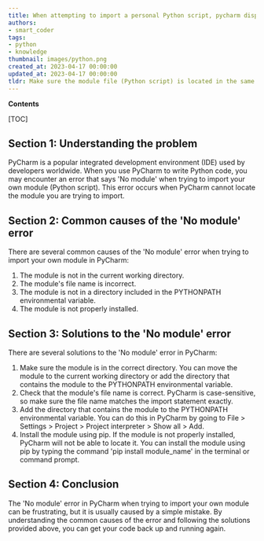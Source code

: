 ```yaml
---
title: When attempting to import a personal Python script, pycharm displays an error message indicating 'no module' is available
authors:
- smart_coder
tags:
- python
- knowledge
thumbnail: images/python.png
created_at: 2023-04-17 00:00:00
updated_at: 2023-04-17 00:00:00
tldr: Make sure the module file (Python script) is located in the same directory as the file where you are trying to import it, or add the directory containing the module file to your Python path.
---
```


**Contents**

[TOC]

## Section 1: Understanding the problem

PyCharm is a popular integrated development environment (IDE) used by developers worldwide. When you use PyCharm to write Python code, you may encounter an error that says 'No module' when trying to import your own module (Python script). This error occurs when PyCharm cannot locate the module you are trying to import.

## Section 2: Common causes of the 'No module' error

There are several common causes of the 'No module' error when trying to import your own module in PyCharm:

1. The module is not in the current working directory.
2. The module's file name is incorrect.
3. The module is not in a directory included in the PYTHONPATH environmental variable.
4. The module is not properly installed.

## Section 3: Solutions to the 'No module' error

There are several solutions to the 'No module' error in PyCharm:

1. Make sure the module is in the correct directory. You can move the module to the current working directory or add the directory that contains the module to the PYTHONPATH environmental variable.
2. Check that the module's file name is correct. PyCharm is case-sensitive, so make sure the file name matches the import statement exactly.
3. Add the directory that contains the module to the PYTHONPATH environmental variable. You can do this in PyCharm by going to File > Settings > Project > Project interpreter > Show all > Add.
4. Install the module using pip. If the module is not properly installed, PyCharm will not be able to locate it. You can install the module using pip by typing the command 'pip install module_name' in the terminal or command prompt.

## Section 4: Conclusion

The 'No module' error in PyCharm when trying to import your own module can be frustrating, but it is usually caused by a simple mistake. By understanding the common causes of the error and following the solutions provided above, you can get your code back up and running again.

